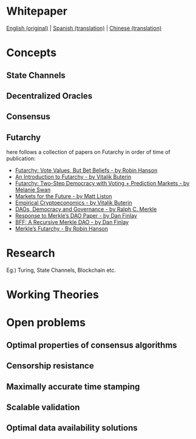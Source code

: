 # Whitepaper

[English (original)](http://blockchain.aeternity.com/%C3%A6ternity-blockchain-whitepaper.pdf) | [Spanish (translation)](http://blockchain.aeternity.com/Aeternity-blockchain-espaniol.pdf) | [Chinese (translation)](http://blockchain.aeternity.com/Aeternity%E5%8C%BA%E5%9D%97%E9%93%BE%E7%99%BD%E7%9A%AE%E4%B9%A6.pdf)

# Concepts
## State Channels
## Decentralized Oracles
## Consensus
## Futarchy
here follows a collection of papers on Futarchy in order of time of publication:
* [Futarchy: Vote Values, But Bet Beliefs - by Robin Hanson](http://mason.gmu.edu/~rhanson/futarchy.html)
* [An Introduction to Futarchy - by Vitalik Buterin](https://blog.ethereum.org/2014/08/21/introduction-futarchy/)
* [Futarchy: Two-Step Democracy with Voting + Prediction Markets - by Melanie Swan](https://books.google.it/books?id=RHJmBgAAQBAJ&pg=PA51&lpg=PA51&redir_esc=y#v=onepage&q&f=false)
* [Markets for the Future - by Matt Liston](https://medium.com/@ConsenSys/markets-for-the-future-c73fa73fe35d)
* [Empirical Cryptoeconomics - by Vitalik Buterin](https://www.reddit.com/r/ethereum/comments/453sid/empirical_cryptoeconomics/)
* [DAOs, Democracy and Governance - by Ralph C. Merkle](http://merkle.com/papers/DAOdemocracyDraft.pdf)
* [Response to Merkle’s DAO Paper - by Dan Finlay](https://medium.com/@danfinlay/response-to-merkles-dao-paper-61d76d2dd333)
* [BFF: A Recursive Merkle DAO - by Dan Finlay](https://medium.com/@danfinlay/bff-a-recursive-merkle-dao-121327d48493)
* [Merkle’s Futarchy - By Robin Hanson](http://www.overcomingbias.com/2016/07/merkles-futarchy.html)
# Research
Eg.) Turing, State Channels, Blockchain etc.
# Working Theories

# Open problems
## Optimal properties of consensus algorithms
## Censorship resistance
## Maximally accurate time stamping
## Scalable validation
## Optimal data availability solutions
